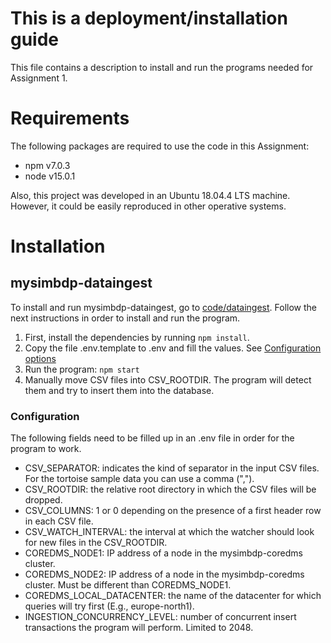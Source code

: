 # This is a deployment/installation guide

This file contains a description to install and run the programs needed for Assignment 1.

# Requirements

The following packages are required to use the code in this Assignment:
- npm v7.0.3
- node v15.0.1

Also, this project was developed in an Ubuntu 18.04.4 LTS machine. However, it could be easily reproduced in other operative systems.

# Installation

## mysimbdp-dataingest

To install and run mysimbdp-dataingest, go to [code/dataingest](../code/dataingest). Follow the next instructions in order to install and run the program.

1) First, install the dependencies by running `npm install`.
2) Copy the file .env.template to .env and fill the values. See [Configuration options](#configuration)
3) Run the program: `npm start`
4) Manually move CSV files into CSV_ROOTDIR. The program will detect them and try to insert them into the database.

### Configuration

The following fields need to be filled up in an .env file in order for the program to work.

- CSV_SEPARATOR: indicates the kind of separator in the input CSV files. For the tortoise sample data you can use a comma (",").
- CSV_ROOTDIR: the relative root directory in which the CSV files will be dropped.
- CSV_COLUMNS: 1 or 0 depending on the presence of a first header row in each CSV file.
- CSV_WATCH_INTERVAL: the interval at which the watcher should look for new files in the CSV_ROOTDIR.
- COREDMS_NODE1: IP address of a node in the mysimbdp-coredms cluster. 
- COREDMS_NODE2: IP address of a node in the mysimbdp-coredms cluster. Must be different than COREDMS_NODE1.
- COREDMS_LOCAL_DATACENTER: the name of the datacenter for which queries will try first (E.g., europe-north1).
- INGESTION_CONCURRENCY_LEVEL: number of concurrent insert transactions the program will perform. Limited to 2048.
